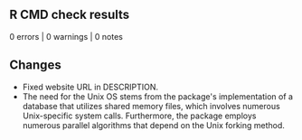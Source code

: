 ## R CMD check results

0 errors | 0 warnings | 0 notes

## Changes

* Fixed website URL in DESCRIPTION.
* The need for the Unix OS stems from the package's implementation of a database that utilizes shared memory files, which involves numerous Unix-specific system calls. Furthermore, the package employs numerous parallel algorithms that depend on the Unix forking method. 





